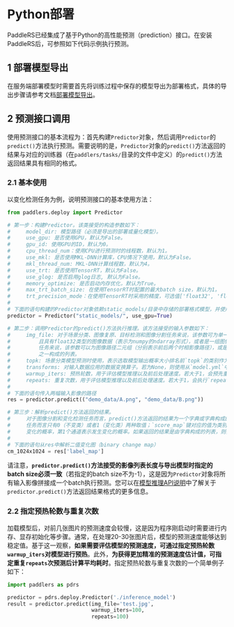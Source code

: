 # Python部署

PaddleRS已经集成了基于Python的高性能预测（prediction）接口。在安装PaddleRS后，可参照如下代码示例执行预测。

## 1 部署模型导出

在服务端部署模型时需要首先将训练过程中保存的模型导出为部署格式，具体的导出步骤请参考文档[部署模型导出](deploy/export/README.md)。

## 2 预测接口调用

使用预测接口的基本流程为：首先构建`Predictor`对象，然后调用`Predictor`的`predict()`方法执行预测。需要说明的是，`Predictor`对象的`predict()`方法返回的结果与对应的训练器（在`paddlers/tasks/`目录的文件中定义）的`predict()`方法返回结果具有相同的格式。

### 2.1 基本使用

以变化检测任务为例，说明预测接口的基本使用方法：

```python
from paddlers.deploy import Predictor

# 第一步：构建Predictor。该类接受的构造参数如下：
#     model_dir: 模型路径（必须是导出的部署或量化模型）。
#     use_gpu: 是否使用GPU，默认为False。
#     gpu_id: 使用GPU的ID，默认为0。
#     cpu_thread_num：使用CPU进行预测时的线程数，默认为1。
#     use_mkl: 是否使用MKL-DNN计算库，CPU情况下使用，默认为False。
#     mkl_thread_num: MKL-DNN计算线程数，默认为4。
#     use_trt: 是否使用TensorRT，默认为False。
#     use_glog: 是否启用glog日志, 默认为False。
#     memory_optimize: 是否启动内存优化，默认为True。
#     max_trt_batch_size: 在使用TensorRT时配置的最大batch size，默认为1。
#     trt_precision_mode：在使用TensorRT时采用的精度，可选值['float32', 'float16']。默认为'float32'。
#
# 下面的语句构建的Predictor对象依赖static_models/目录中存储的部署格式模型，并使用GPU进行推理。
predictor = Predictor("static_models/", use_gpu=True)

# 第二步：调用Predictor的predict()方法执行推理。该方法接受的输入参数如下：
#     img_file: 对于场景分类、图像复原、目标检测和图像分割任务来说，该参数可为单一图像路径，或是解码后的、排列格式为（H, W, C）
#         且具有float32类型的图像数据（表示为numpy的ndarray形式），或者是一组图像路径或np.ndarray对象构成的列表；对于变化检测
#         任务来说，该参数可以为图像路径二元组（分别表示前后两个时相影像路径），或是两幅图像组成的二元组，或者是上述两种二元组
#         之一构成的列表。
#     topk: 场景分类模型预测时使用，表示选取模型输出概率大小排名前`topk`的类别作为最终结果。默认值为1。
#     transforms: 对输入数据应用的数据变换算子。若为None，则使用从`model.yml`中读取的算子。默认值为None。
#     warmup_iters: 预热轮数，用于评估模型推理以及前后处理速度。若大于1，会预先重复执行`warmup_iters`次推理，而后才开始正式的预测及其速度评估。默认值为0。
#     repeats: 重复次数，用于评估模型推理以及前后处理速度。若大于1，会执行`repeats`次预测并取时间平均值。默认值为1。
#
# 下面的语句传入两幅输入影像的路径
res = predictor.predict(("demo_data/A.png", "demo_data/B.png"))

# 第三步：解析predict()方法返回的结果。
#     对于图像分割和变化检测任务而言，predict()方法返回的结果为一个字典或字典构成的列表。字典中的`label_map`键对应的值为类别标签图，对于二值变化检测
#     任务而言只有0（不变类）或者1（变化类）两种取值；`score_map`键对应的值为类别概率图，对于二值变化检测任务来说一般包含两个通道，第0个通道表示不发生
#     变化的概率，第1个通道表示发生变化的概率。如果返回的结果是由字典构成的列表，则列表中的第n项与输入的img_file中的第n项对应。
#
# 下面的语句从res中解析二值变化图（binary change map）
cm_1024x1024 = res['label_map']
```

请注意，**`predictor.predict()`方法接受的影像列表长度与导出模型时指定的batch size必须一致**（若指定的batch size不为-1），这是因为`Predictor`对象将所有输入影像拼接成一个batch执行预测。您可以在[模型推理API说明](https://github.com/PaddlePaddle/PaddleRS/blob/develop/docs/apis/infer.md)中了解关于`predictor.predict()`方法返回结果格式的更多信息。

### 2.2 指定预热轮数与重复次数

加载模型后，对前几张图片的预测速度会较慢，这是因为程序刚启动时需要进行内存、显存初始化等步骤。通常，在处理20-30张图片后，模型的预测速度能够达到稳定值。基于这一观察，**如果需要评估模型的预测速度，可通过指定预热轮数`warmup_iters`对模型进行预热**。此外，**为获得更加精准的预测速度估计值，可指定重复`repeats`次预测后计算平均耗时**。指定预热轮数与重复次数的一个简单例子如下：

```python
import paddlers as pdrs

predictor = pdrs.deploy.Predictor('./inference_model')
result = predictor.predict(img_file='test.jpg',
                           warmup_iters=100,
                           repeats=100)
```
